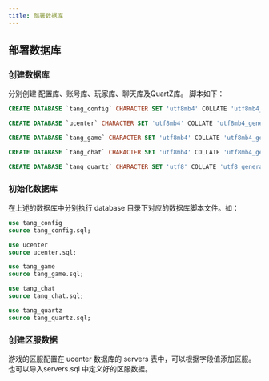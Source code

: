 ```yaml
---
title: 部署数据库
---
```


## 部署数据库

### 创建数据库

分别创建 配置库、账号库、玩家库、聊天库及QuartZ库。
脚本如下：
```sql
CREATE DATABASE `tang_config` CHARACTER SET 'utf8mb4' COLLATE 'utf8mb4_general_ci';
```
```sql
CREATE DATABASE `ucenter` CHARACTER SET 'utf8mb4' COLLATE 'utf8mb4_general_ci';
```
```sql
CREATE DATABASE `tang_game` CHARACTER SET 'utf8mb4' COLLATE 'utf8mb4_general_ci';
```
```sql
CREATE DATABASE `tang_chat` CHARACTER SET 'utf8mb4' COLLATE 'utf8mb4_general_ci';
```
```sql
CREATE DATABASE `tang_quartz` CHARACTER SET 'utf8' COLLATE 'utf8_general_ci';
```
### 初始化数据库

在上述的数据库中分别执行 database 目录下对应的数据库脚本文件。如：

```sql
use tang_config
source tang_config.sql;
```
```sql
use ucenter
source ucenter.sql;
```
```sql
use tang_game
source tang_game.sql;
```
```sql
use tang_chat
source tang_chat.sql;
```
```sql
use tang_quartz
source tang_quartz.sql;
```

### 创建区服数据

游戏的区服配置在 ucenter 数据库的 servers 表中，可以根据字段值添加区服。
也可以导入servers.sql 中定义好的区服数据。
